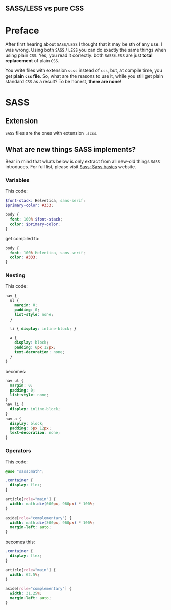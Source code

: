 ## SASS/LESS vs pure CSS

# Preface
After first hearing about `SASS/LESS` I thought that it may be sth of any use. I was wrong. Using both `SASS` / `LESS` you can do exactly the same things when using plain `CSS`. Yes, you read it correctly: both `SASS`/`LESS` are just **total replacement** of plain `CSS`.

You write files with extension `scss` instead of `css`, but, at compile time, you get **plain `css` file**. So, what are the reasons to use it, while you still get plain standard `CSS` as a result? To be honest, **there are none**!

# SASS
## Extension
`SASS` files are the ones with extension `.scss`.

## What are new things SASS implements?

Bear in mind that whats below is only extract from all new-old things `SASS` introduces. For full list, please visit [Sass: Sass basics](https://sass-lang.com/guide) website.
### Variables
This code:
```scss
$font-stack: Helvetica, sans-serif;
$primary-color: #333;

body {
  font: 100% $font-stack;
  color: $primary-color;
}
```

get compiled to:
```css
body {
  font: 100% Helvetica, sans-serif;
  color: #333;
}
```

### Nesting
This code:
```scss
nav {
  ul {
    margin: 0;
    padding: 0;
    list-style: none;
  }

  li { display: inline-block; }

  a {
    display: block;
    padding: 6px 12px;
    text-decoration: none;
  }
}
```
becomes:
```css
nav ul {
  margin: 0;
  padding: 0;
  list-style: none;
}
nav li {
  display: inline-block;
}
nav a {
  display: block;
  padding: 6px 12px;
  text-decoration: none;
}
```

### Operators
This code:
```scss
@use "sass:math";

.container {
  display: flex;
}

article[role="main"] {
  width: math.div(600px, 960px) * 100%;
}

aside[role="complementary"] {
  width: math.div(300px, 960px) * 100%;
  margin-left: auto;
}
```
becomes this:
```css
.container {
  display: flex;
}

article[role="main"] {
  width: 62.5%;
}

aside[role="complementary"] {
  width: 31.25%;
  margin-left: auto;
}
```
